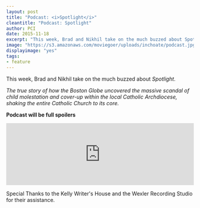 ```yaml
---
layout: post
title: "Podcast: <i>Spotlight</i>"
cleantitle: "Podcast: Spotlight"
author: PCI
date: 2015-11-18
excerpt: "This week, Brad and Nikhil take on the much buzzed about Spotlight."
image: "https://s3.amazonaws.com/moviegoer/uploads/inchoate/podcast.jpg"
displayimage: "yes"
tags: 
- feature
---
```


This week, Brad and Nikhil take on the much buzzed about *Spotlight*.

*The true story of how the Boston Globe uncovered the massive scandal of child molestation and cover-up within the local Catholic Archdiocese, shaking the entire Catholic Church to its core.*

**Podcast will be full spoilers**

<iframe width="100%" height="166" scrolling="no" frameborder="no" src="https://w.soundcloud.com/player/?url=https%3A//api.soundcloud.com/tracks/233661196&amp;color=ff5500&amp;auto_play=false&amp;hide_related=false&amp;show_comments=true&amp;show_user=true&amp;show_reposts=false"></iframe>

Special Thanks to the Kelly Writer's House and the Wexler Recording Studio for their assistance.
